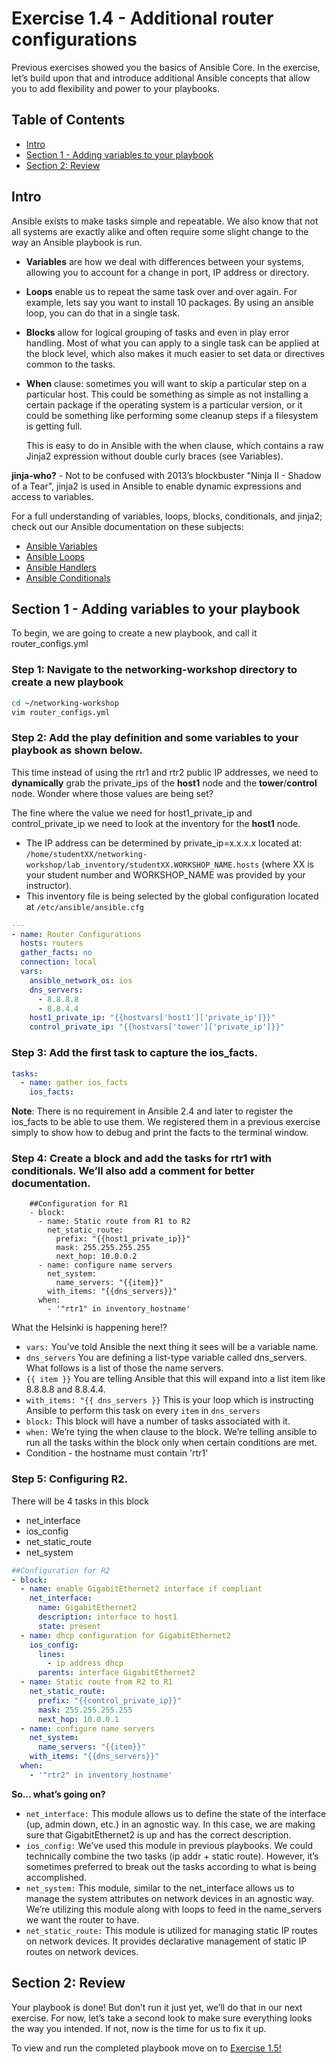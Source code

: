# Exercise 1.4 - Additional router configurations

Previous exercises showed you the basics of Ansible Core. In the exercise, let’s build upon that and introduce additional Ansible concepts that allow you to add flexibility and power to your playbooks.

## Table of Contents
 - [Intro](#intro)
 - [Section 1 - Adding variables to your playbook](#section-1---adding-variables-to-your-playbook)
 - [Section 2: Review](#section-2-review)

## Intro

Ansible exists to make tasks simple and repeatable. We also know that not all systems are exactly alike and often require some slight change to the way an Ansible playbook is run.

- **Variables** are how we deal with differences between your systems, allowing you to account for a change in port, IP address or directory.
- **Loops** enable us to repeat the same task over and over again. For example, lets say you want to install 10 packages. By using an ansible loop, you can do that in a single task.
- **Blocks** allow for logical grouping of tasks and even in play error handling. Most of what you can apply to a single task can be applied at the block level, which also makes it much easier to set data or directives common to the tasks.
- **When** clause: sometimes you will want to skip a particular step on a particular host. This could be something as simple as not installing a certain package if the operating system is a particular version, or it could be something like performing some cleanup steps if a filesystem is getting full.

    This is easy to do in Ansible with the when clause, which contains a raw Jinja2 expression without double curly braces (see Variables).

**jinja-who?** - Not to be confused with 2013’s blockbuster "Ninja II - Shadow of a Tear", jinja2 is used in Ansible to enable dynamic expressions and access to variables.

For a full understanding of variables, loops, blocks, conditionals, and jinja2; check out our Ansible documentation on these subjects:
- [Ansible Variables](http://docs.ansible.com/ansible/playbooks_variables.html)
- [Ansible Loops](http://docs.ansible.com/ansible/playbooks_loops.html)
- [Ansible Handlers](http://docs.ansible.com/ansible/latest/playbooks_blocks.html)
- [Ansible Conditionals](http://docs.ansible.com/ansible/latest/playbooks_conditionals.html#the-when-statement)

## Section 1 - Adding variables to your playbook

To begin, we are going to create a new playbook, and call it router_configs.yml

### Step 1: Navigate to the networking-workshop directory to create a new playbook

```bash
cd ~/networking-workshop
vim router_configs.yml
```

### Step 2: Add the play definition and some variables to your playbook as shown below.

This time instead of using the rtr1 and rtr2 public IP addresses, we need to **dynamically** grab the private_ips of the **host1** node and the **tower**/**control** node.  Wonder where those values are being set?

The fine where the value we need for host1_private_ip and control_private_ip we need to look at the inventory for the **host1** node.
 - The IP address can be determined by private_ip=x.x.x.x located at: `/home/studentXX/networking-workshop/lab_inventory/studentXX.WORKSHOP_NAME.hosts` (where XX is your student number and WORKSHOP_NAME was provided by your instructor).  
 - This inventory file is being selected by the global configuration located at `/etc/ansible/ansible.cfg`

```yml
---
- name: Router Configurations
  hosts: routers
  gather_facts: no
  connection: local
  vars:
    ansible_network_os: ios
    dns_servers:
      - 8.8.8.8
      - 8.8.4.4
    host1_private_ip: "{‌{hostva‌rs['host1']['private_ip']}}"
    control_private_ip: "{‌{hostvars['tower']['private_ip']}}"
```      

### Step 3: Add the first task to capture the ios_facts.

```yml
tasks:
  - name: gather ios_facts
    ios_facts:
```
**Note**:  There is no requirement in Ansible 2.4 and later to register the ios_facts to be able to use them.  We registered them in a previous exercise simply to show how to debug and print the facts to the terminal window.

### Step 4: Create a block and add the tasks for rtr1 with conditionals. We’ll also add a comment for better documentation.

```
    ##Configuration for R1
    - block:
      - name: Static route from R1 to R2
        net_static_route:
          prefix: "{‌{host1_private_ip}}"
          mask: 255.255.255.255
          next_hop: 10.0.0.2
      - name: configure name servers
        net_system:
          name_servers: "{‌{item}}"
        with_items: "{‌{dns_servers}}"
      when:
        - '"rtr1" in inventory_hostname'
```

 What the Helsinki is happening here!?
 - `vars:` You’ve told Ansible the next thing it sees will be a variable name.
 - `dns_servers` You are defining a list-type variable called dns_servers. What follows is a list of those the name servers.
 - `{‌{ item }}` You are telling Ansible that this will expand into a list item like 8.8.8.8 and 8.8.4.4.
 - `with_items: "{‌{ dns_servers }}` This is your loop which is instructing Ansible to perform this task on every `item` in `dns_servers`
 - `block:` This block will have a number of tasks associated with it.
 - `when:` We’re tying the when clause to the block. We’re telling ansible to run all the tasks within the block only when certain conditions are met.
  - Condition - the hostname must contain 'rtr1'

### Step 5: Configuring R2.
There will be 4 tasks in this block
- net_interface
- ios_config
- net_static_route
- net_system

```yml
##Configuration for R2
- block:
  - name: enable GigabitEthernet2 interface if compliant
    net_interface:
      name: GigabitEthernet2
      description: interface to host1
      state: present
  - name: dhcp configuration for GigabitEthernet2
    ios_config:
      lines:
        - ip address dhcp
      parents: interface GigabitEthernet2
  - name: Static route from R2 to R1
    net_static_route:
      prefix: "{‌{control_private_ip}}"
      mask: 255.255.255.255
      next_hop: 10.0.0.1
  - name: configure name servers
    net_system:
      name_servers: "{‌{item}}"
    with_items: "{‌{dns_servers}}"
  when:
    - '"rtr2" in inventory_hostname'
```

**So…​ what’s going on?**
 - `net_interface:` This module allows us to define the state of the interface (up, admin down, etc.) in an agnostic way. In this case, we are making sure that GigabitEthernet2 is up and has the correct description.
 - `ios_config:` We’ve used this module in previous playbooks. We could technically combine the two tasks (ip addr + static route). However, it’s sometimes preferred to break out the tasks according to what is being accomplished.
 - `net_system:` This module, similar to the net_interface allows us to manage the system attributes on network devices in an agnostic way. We’re utilizing this module along with loops to feed in the name_servers we want the router to have.
 - `net_static_route:` This module is utilized for managing static IP routes on network devices. It provides declarative management of static IP routes on network devices.

## Section 2: Review

Your playbook is done! But don’t run it just yet, we’ll do that in our next exercise. For now, let’s take a second look to make sure everything looks the way you intended. If not, now is the time for us to fix it up.

To view and run the completed playbook move on to [Exercise 1.5!](../1.5-run_routing_configs)
